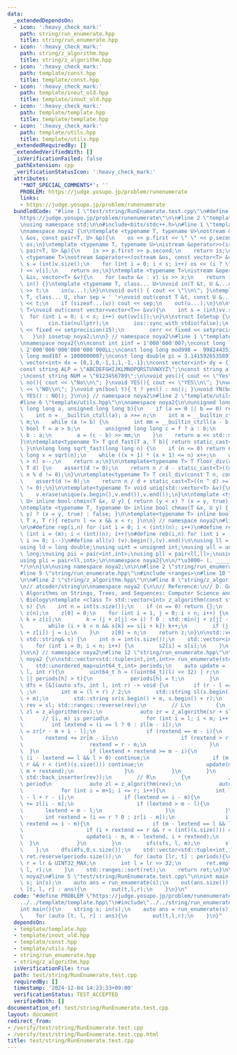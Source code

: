 ```yaml
---
data:
  _extendedDependsOn:
  - icon: ':heavy_check_mark:'
    path: string/run_enumerate.hpp
    title: string/run_enumerate.hpp
  - icon: ':heavy_check_mark:'
    path: string/z_algorithm.hpp
    title: string/z_algorithm.hpp
  - icon: ':heavy_check_mark:'
    path: template/const.hpp
    title: template/const.hpp
  - icon: ':heavy_check_mark:'
    path: template/inout_old.hpp
    title: template/inout_old.hpp
  - icon: ':heavy_check_mark:'
    path: template/template.hpp
    title: template/template.hpp
  - icon: ':heavy_check_mark:'
    path: template/utils.hpp
    title: template/utils.hpp
  _extendedRequiredBy: []
  _extendedVerifiedWith: []
  _isVerificationFailed: false
  _pathExtension: cpp
  _verificationStatusIcon: ':heavy_check_mark:'
  attributes:
    '*NOT_SPECIAL_COMMENTS*': ''
    PROBLEM: https://judge.yosupo.jp/problem/runenumerate
    links:
    - https://judge.yosupo.jp/problem/runenumerate
  bundledCode: "#line 1 \"test/string/RunEnumerate.test.cpp\"\n#define PROBLEM \"\
    https://judge.yosupo.jp/problem/runenumerate\"\n\n#line 2 \"template/template.hpp\"\
    \nusing namespace std;\n\n#include<bits/stdc++.h>\n#line 1 \"template/inout_old.hpp\"\
    \nnamespace noya2 {\n\ntemplate <typename T, typename U>\nostream &operator<<(ostream\
    \ &os, const pair<T, U> &p){\n    os << p.first << \" \" << p.second;\n    return\
    \ os;\n}\ntemplate <typename T, typename U>\nistream &operator>>(istream &is,\
    \ pair<T, U> &p){\n    is >> p.first >> p.second;\n    return is;\n}\n\ntemplate\
    \ <typename T>\nostream &operator<<(ostream &os, const vector<T> &v){\n    int\
    \ s = (int)v.size();\n    for (int i = 0; i < s; i++) os << (i ? \" \" : \"\"\
    ) << v[i];\n    return os;\n}\ntemplate <typename T>\nistream &operator>>(istream\
    \ &is, vector<T> &v){\n    for (auto &x : v) is >> x;\n    return is;\n}\n\nvoid\
    \ in() {}\ntemplate <typename T, class... U>\nvoid in(T &t, U &...u){\n    cin\
    \ >> t;\n    in(u...);\n}\n\nvoid out() { cout << \"\\n\"; }\ntemplate <typename\
    \ T, class... U, char sep = ' '>\nvoid out(const T &t, const U &...u){\n    cout\
    \ << t;\n    if (sizeof...(u)) cout << sep;\n    out(u...);\n}\n\ntemplate<typename\
    \ T>\nvoid out(const vector<vector<T>> &vv){\n    int s = (int)vv.size();\n  \
    \  for (int i = 0; i < s; i++) out(vv[i]);\n}\n\nstruct IoSetup {\n    IoSetup(){\n\
    \        cin.tie(nullptr);\n        ios::sync_with_stdio(false);\n        cout\
    \ << fixed << setprecision(15);\n        cerr << fixed << setprecision(7);\n \
    \   }\n} iosetup_noya2;\n\n} // namespace noya2\n#line 1 \"template/const.hpp\"\
    \nnamespace noya2{\n\nconst int iinf = 1'000'000'007;\nconst long long linf =\
    \ 2'000'000'000'000'000'000LL;\nconst long long mod998 =  998244353;\nconst long\
    \ long mod107 = 1000000007;\nconst long double pi = 3.14159265358979323;\nconst\
    \ vector<int> dx = {0,1,0,-1,1,1,-1,-1};\nconst vector<int> dy = {1,0,-1,0,1,-1,-1,1};\n\
    const string ALP = \"ABCDEFGHIJKLMNOPQRSTUVWXYZ\";\nconst string alp = \"abcdefghijklmnopqrstuvwxyz\"\
    ;\nconst string NUM = \"0123456789\";\n\nvoid yes(){ cout << \"Yes\\n\"; }\nvoid\
    \ no(){ cout << \"No\\n\"; }\nvoid YES(){ cout << \"YES\\n\"; }\nvoid NO(){ cout\
    \ << \"NO\\n\"; }\nvoid yn(bool t){ t ? yes() : no(); }\nvoid YN(bool t){ t ?\
    \ YES() : NO(); }\n\n} // namespace noya2\n#line 2 \"template/utils.hpp\"\n\n\
    #line 6 \"template/utils.hpp\"\n\nnamespace noya2{\n\nunsigned long long inner_binary_gcd(unsigned\
    \ long long a, unsigned long long b){\n    if (a == 0 || b == 0) return a + b;\n\
    \    int n = __builtin_ctzll(a); a >>= n;\n    int m = __builtin_ctzll(b); b >>=\
    \ m;\n    while (a != b) {\n        int mm = __builtin_ctzll(a - b);\n       \
    \ bool f = a > b;\n        unsigned long long c = f ? a : b;\n        b = f ?\
    \ b : a;\n        a = (c - b) >> mm;\n    }\n    return a << std::min(n, m);\n\
    }\n\ntemplate<typename T> T gcd_fast(T a, T b){ return static_cast<T>(inner_binary_gcd(std::abs(a),std::abs(b)));\
    \ }\n\nlong long sqrt_fast(long long n) {\n    if (n <= 0) return 0;\n    long\
    \ long x = sqrt(n);\n    while ((x + 1) * (x + 1) <= n) x++;\n    while (x * x\
    \ > n) x--;\n    return x;\n}\n\ntemplate<typename T> T floor_div(const T n, const\
    \ T d) {\n    assert(d != 0);\n    return n / d - static_cast<T>((n ^ d) < 0 &&\
    \ n % d != 0);\n}\n\ntemplate<typename T> T ceil_div(const T n, const T d) {\n\
    \    assert(d != 0);\n    return n / d + static_cast<T>((n ^ d) >= 0 && n % d\
    \ != 0);\n}\n\ntemplate<typename T> void uniq(std::vector<T> &v){\n    std::sort(v.begin(),v.end());\n\
    \    v.erase(unique(v.begin(),v.end()),v.end());\n}\n\ntemplate <typename T, typename\
    \ U> inline bool chmin(T &x, U y) { return (y < x) ? (x = y, true) : false; }\n\
    \ntemplate <typename T, typename U> inline bool chmax(T &x, U y) { return (x <\
    \ y) ? (x = y, true) : false; }\n\ntemplate<typename T> inline bool range(T l,\
    \ T x, T r){ return l <= x && x < r; }\n\n} // namespace noya2\n#line 8 \"template/template.hpp\"\
    \n\n#define rep(i,n) for (int i = 0; i < (int)(n); i++)\n#define repp(i,m,n) for\
    \ (int i = (m); i < (int)(n); i++)\n#define reb(i,n) for (int i = (int)(n-1);\
    \ i >= 0; i--)\n#define all(v) (v).begin(),(v).end()\n\nusing ll = long long;\n\
    using ld = long double;\nusing uint = unsigned int;\nusing ull = unsigned long\
    \ long;\nusing pii = pair<int,int>;\nusing pll = pair<ll,ll>;\nusing pil = pair<int,ll>;\n\
    using pli = pair<ll,int>;\n\nnamespace noya2{\n\n/*\u3000~ (. _________ . /)\u3000\
    */\n\n}\n\nusing namespace noya2;\n\n\n#line 2 \"string/run_enumerate.hpp\"\n\n\
    #line 5 \"string/run_enumerate.hpp\"\n#include <ranges>\n#line 10 \"string/run_enumerate.hpp\"\
    \n\n#line 2 \"string/z_algorithm.hpp\"\n\n#line 8 \"string/z_algorithm.hpp\"\n\
    \n// atcoder/string\n\nnamespace noya2 {\n\n// Reference:\n// D. Gusfield,\n//\
    \ Algorithms on Strings, Trees, and Sequences: Computer Science and\n// Computational\
    \ Biology\ntemplate <class T> std::vector<int> z_algorithm(const std::vector<T>&\
    \ s) {\n    int n = int(s.size());\n    if (n == 0) return {};\n    std::vector<int>\
    \ z(n);\n    z[0] = 0;\n    for (int i = 1, j = 0; i < n; i++) {\n        int&\
    \ k = z[i];\n        k = (j + z[j] <= i) ? 0 : std::min(j + z[j] - i, z[i - j]);\n\
    \        while (i + k < n && s[k] == s[i + k]) k++;\n        if (j + z[j] < i\
    \ + z[i]) j = i;\n    }\n    z[0] = n;\n    return z;\n}\n\nstd::vector<int> z_algorithm(const\
    \ std::string& s) {\n    int n = int(s.size());\n    std::vector<int> s2(n);\n\
    \    for (int i = 0; i < n; i++) {\n        s2[i] = s[i];\n    }\n    return z_algorithm(s2);\n\
    }\n\n} // namespace noya2\n#line 12 \"string/run_enumerate.hpp\"\n\nnamespace\
    \ noya2 {\n\nstd::vector<std::tuple<int,int,int>> run_enumerate(std::string s){\n\
    \    std::unordered_map<uint64_t,int> periods;\n    auto update = [&](int t, int\
    \ l, int r){\n        uint64_t h = ((uint64_t)(l) << 32) | r;\n        if (!periods.contains(h)\
    \ || periods[h] > t){\n            periods[h] = t;\n        }\n    };\n    auto\
    \ dfs = [&](auto sfs, int l, int r) -> void {\n        if (r - l == 1) return\
    \ ;\n        int m = (l + r) / 2;\n        std::string sl(s.begin() + l, s.begin()\
    \ + m);\n        std::string sr(s.begin() + m, s.begin() + r);\n        std::string\
    \ rev = sl; std::ranges::reverse(rev);\n        // L\n        {\n            auto\
    \ zl = z_algorithm(rev);\n            auto zr = z_algorithm(sr + sl);\n      \
    \      // [i, m) is period\n            for (int i = l; i < m; i++){\n       \
    \         int lextend = (i == l ? 0 : zl[m - i]);\n                int rextend\
    \ = zr[r - m + i - l];\n                if (rextend == m - i){\n             \
    \       rextend += zr[m - i];\n                    if (rextend > r - m){\n   \
    \                     rextend = r - m;\n                    }\n              \
    \  }\n                if (lextend + rextend >= m - i){\n                    if\
    \ (i - lextend == l && l > 0) continue;\n                    if (m + rextend ==\
    \ r && r < (int)(s.size())) continue;\n                    update(m - i, i - lextend,\
    \ m + rextend);\n                }\n            }\n        }\n        std::ranges::reverse_copy(sr,\
    \ std::back_inserter(rev));\n        // R\n        {\n            // [m, i) is\
    \ period\n            auto zl = z_algorithm(rev);\n            auto zr = z_algorithm(sr);\n\
    \            for (int i = m+1; i <= r; i++){\n                int lextend = zl[m\
    \ - l + r - i];\n                if (lextend == i - m){\n                    lextend\
    \ += zl[i - m];\n                    if (lextend > m - l){\n                 \
    \       lextend = m - l;\n                    }\n                }\n         \
    \       int rextend = (i == r ? 0 : zr[i - m]);\n                if (lextend +\
    \ rextend >= i - m){\n                    if (m - lextend == l && l > 0) continue;\n\
    \                    if (i + rextend == r && r < (int)(s.size())) continue;\n\
    \                    update(i - m, m - lextend, i + rextend);\n              \
    \  }\n            }\n        }\n        sfs(sfs, l, m);\n        sfs(sfs, m, r);\n\
    \    };\n    dfs(dfs,0,s.size());\n    std::vector<std::tuple<int,int,int>> ret;\
    \ ret.reserve(periods.size());\n    for (auto [lr, t] : periods){\n        int\
    \ r = lr & UINT32_MAX;\n        int l = lr >> 32;\n        ret.emplace_back(t,\
    \ l, r);\n    }\n    std::ranges::sort(ret);\n    return ret;\n}\n\n} // namespace\
    \ noya2\n#line 5 \"test/string/RunEnumerate.test.cpp\"\n\nint main(){\n    string\
    \ s; in(s);\n    auto ans = run_enumerate(s);\n    out(ans.size());\n    for (auto\
    \ [t, l, r] : ans){\n        out(t,l,r);\n    }\n}\n"
  code: "#define PROBLEM \"https://judge.yosupo.jp/problem/runenumerate\"\n\n#include\"\
    ../../template/template.hpp\"\n#include\"../../string/run_enumerate.hpp\"\n\n\
    int main(){\n    string s; in(s);\n    auto ans = run_enumerate(s);\n    out(ans.size());\n\
    \    for (auto [t, l, r] : ans){\n        out(t,l,r);\n    }\n}"
  dependsOn:
  - template/template.hpp
  - template/inout_old.hpp
  - template/const.hpp
  - template/utils.hpp
  - string/run_enumerate.hpp
  - string/z_algorithm.hpp
  isVerificationFile: true
  path: test/string/RunEnumerate.test.cpp
  requiredBy: []
  timestamp: '2024-12-04 14:23:33+09:00'
  verificationStatus: TEST_ACCEPTED
  verifiedWith: []
documentation_of: test/string/RunEnumerate.test.cpp
layout: document
redirect_from:
- /verify/test/string/RunEnumerate.test.cpp
- /verify/test/string/RunEnumerate.test.cpp.html
title: test/string/RunEnumerate.test.cpp
---
```

